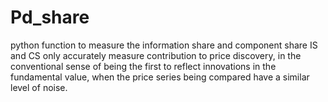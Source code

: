 # Pd_share
python function to measure the information share and component share
IS and CS only accurately measure contribution to price discovery, in
the conventional sense of being the first to reflect innovations in the fundamental value,
when the price series being compared have a similar level of noise. 
